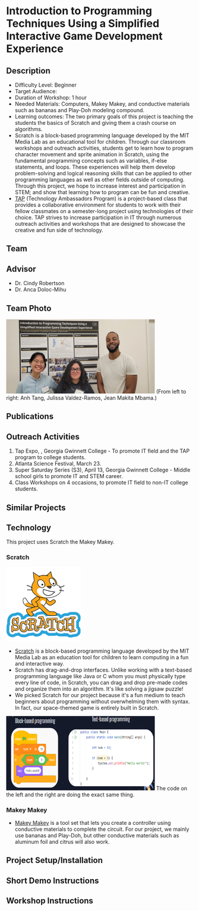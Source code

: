 # Introduction to Programming Techniques Using a Simplified Interactive Game Development Experience 
## Description
* Difficulty Level: Beginner
* Target Audience: 
* Duration of Workshop: 1 hour 
* Needed Materials: Computers, Makey Makey, and conductive materials such as bananas and Play-Doh modeling compound.
* Learning outcomes: The two primary goals of this project is teaching the students the basics of Scratch and giving them a crash course on algorithms.
* Scratch is a block-based programming language developed by the MIT Media Lab as an educational tool for children. Through our classroom workshops and outreach activities, students get to learn how to program character movement and sprite animation in Scratch, using the fundamental programming concepts such as variables, if-else statements, and loops. These experiences will help them develop problem-solving and logical reasoning skills that can be applied to other programming languages as well as other fields outside of computing. Through this project, we hope to increase interest and participation in STEM; and show that learning how to program can be fun and creative.
* [TAP](https://ggc.edu/academics/school-of-science-and-technology/research-internships-service-learning/technology-ambassador-program) (Technology Ambassadors Program) is a project-based class that provides a collaborative environment for students to work with their fellow classmates on a semester-long project using technologies of their choice. TAP strives to increase participation in IT through numerous outreach activities and workshops that are designed to showcase the creative and fun side of technology. 

## Team
## Advisor
* Dr. Cindy Robertson
* Dr. Anca Doloc-Mihu

## Team Photo
<img src = "Media/Group Photo.webp" width="400" height="200">
(From left to right: Anh Tang, Julissa Valdez-Ramos, Jean Makita Mbama.) <br>


## Publications 

## Outreach Activities 
1. Tap Expo, , Georgia Gwinnett College - To promote IT field and the TAP program to college students.
2. Atlanta Science Festival, March 23. 
3. Super Saturday Series (S3), April 13, Georgia Gwinnett College - Middle school girls to promote IT and STEM career.
4. Class Workshops on 4 occasions, to promote IT field to non-IT college students.

## Similar Projects

## Technology
This project uses Scratch the Makey Makey. 

### Scratch
<img src = "Media/scratch logo.png" width="200" height="200">

* [Scratch](https://scratch.mit.edu/) is a block-based programming language developed by the MIT Media Lab as an education tool for children to learn computing in a fun and interactive way.
* Scratch has drag-and-drop interfaces. Unlike working with a text-based programming language like Java or C whom you must physically type every line of code, in Scratch, you can drag and drop pre-made codes and organize them into an algorithm. It's like solving a jigsaw puzzle!
* We picked Scratch for our project because it's a fun medium to teach beginners about programming without overwhelming them with syntax. In fact, our space-themed game is entirely built in Scratch.

<img src = "Media/block-based language.png" width ="400" height="200">
The code on the left and the right are doing the exact same thing.

### Makey Makey
* [Makey Makey](https://makeymakey.com/) is a tool set that lets you create a controller using conductive materials to complete the circuit. For our project, we mainly use bananas and Play-Doh, but other conductive materials such as aluminum foil and citrus will also work. 


## Project Setup/Installation 

## Short Demo Instructions 

## Workshop Instructions 
